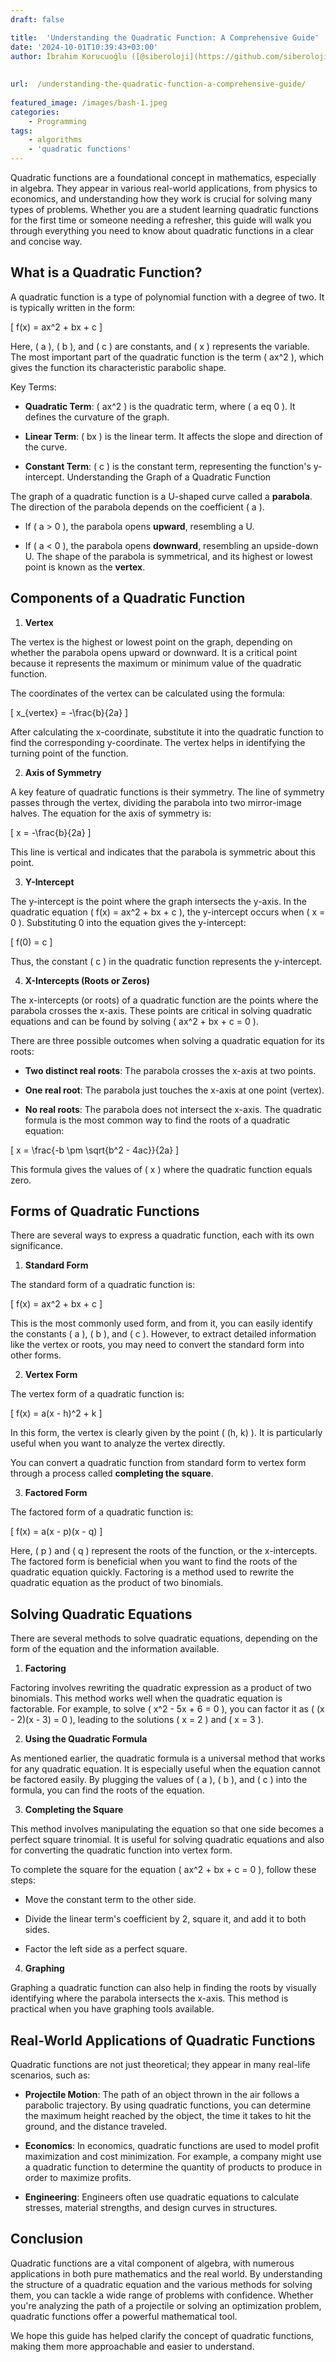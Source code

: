 ```yaml
---
draft: false

title:  'Understanding the Quadratic Function: A Comprehensive Guide'
date: '2024-10-01T10:39:43+03:00'
author: İbrahim Korucuoğlu ([@siberoloji](https://github.com/siberoloji))
 
 
url:  /understanding-the-quadratic-function-a-comprehensive-guide/
 
featured_image: /images/bash-1.jpeg
categories:
    - Programming
tags:
    - algorithms
    - 'quadratic functions'
---
```



Quadratic functions are a foundational concept in mathematics, especially in algebra. They appear in various real-world applications, from physics to economics, and understanding how they work is crucial for solving many types of problems. Whether you are a student learning quadratic functions for the first time or someone needing a refresher, this guide will walk you through everything you need to know about quadratic functions in a clear and concise way.



## What is a Quadratic Function?



A quadratic function is a type of polynomial function with a degree of two. It is typically written in the form:



[ f(x) = ax^2 + bx + c ]



Here, ( a ), ( b ), and ( c ) are constants, and ( x ) represents the variable. The most important part of the quadratic function is the term ( ax^2 ), which gives the function its characteristic parabolic shape.



Key Terms:


* **Quadratic Term**: ( ax^2 ) is the quadratic term, where ( a  eq 0 ). It defines the curvature of the graph.

* **Linear Term**: ( bx ) is the linear term. It affects the slope and direction of the curve.

* **Constant Term**: ( c ) is the constant term, representing the function's y-intercept.
Understanding the Graph of a Quadratic Function



The graph of a quadratic function is a U-shaped curve called a **parabola**. The direction of the parabola depends on the coefficient ( a ).


* If ( a > 0 ), the parabola opens **upward**, resembling a U.

* If ( a < 0 ), the parabola opens **downward**, resembling an upside-down U.
The shape of the parabola is symmetrical, and its highest or lowest point is known as the **vertex**.



## Components of a Quadratic Function



1. **Vertex**



The vertex is the highest or lowest point on the graph, depending on whether the parabola opens upward or downward. It is a critical point because it represents the maximum or minimum value of the quadratic function.



The coordinates of the vertex can be calculated using the formula:



[ x_{vertex} = -\frac{b}{2a} ]



After calculating the x-coordinate, substitute it into the quadratic function to find the corresponding y-coordinate. The vertex helps in identifying the turning point of the function.



2. **Axis of Symmetry**



A key feature of quadratic functions is their symmetry. The line of symmetry passes through the vertex, dividing the parabola into two mirror-image halves. The equation for the axis of symmetry is:



[ x = -\frac{b}{2a} ]



This line is vertical and indicates that the parabola is symmetric about this point.



3. **Y-Intercept**



The y-intercept is the point where the graph intersects the y-axis. In the quadratic equation ( f(x) = ax^2 + bx + c ), the y-intercept occurs when ( x = 0 ). Substituting 0 into the equation gives the y-intercept:



[ f(0) = c ]



Thus, the constant ( c ) in the quadratic function represents the y-intercept.



4. **X-Intercepts (Roots or Zeros)**



The x-intercepts (or roots) of a quadratic function are the points where the parabola crosses the x-axis. These points are critical in solving quadratic equations and can be found by solving ( ax^2 + bx + c = 0 ).



There are three possible outcomes when solving a quadratic equation for its roots:


* **Two distinct real roots**: The parabola crosses the x-axis at two points.

* **One real root**: The parabola just touches the x-axis at one point (vertex).

* **No real roots**: The parabola does not intersect the x-axis.
The quadratic formula is the most common way to find the roots of a quadratic equation:



[ x = \frac{-b \pm \sqrt{b^2 - 4ac}}{2a} ]



This formula gives the values of ( x ) where the quadratic function equals zero.



## Forms of Quadratic Functions



There are several ways to express a quadratic function, each with its own significance.



1. **Standard Form**



The standard form of a quadratic function is:



[ f(x) = ax^2 + bx + c ]



This is the most commonly used form, and from it, you can easily identify the constants ( a ), ( b ), and ( c ). However, to extract detailed information like the vertex or roots, you may need to convert the standard form into other forms.



2. **Vertex Form**



The vertex form of a quadratic function is:



[ f(x) = a(x - h)^2 + k ]



In this form, the vertex is clearly given by the point ( (h, k) ). It is particularly useful when you want to analyze the vertex directly.



You can convert a quadratic function from standard form to vertex form through a process called **completing the square**.



3. **Factored Form**



The factored form of a quadratic function is:



[ f(x) = a(x - p)(x - q) ]



Here, ( p ) and ( q ) represent the roots of the function, or the x-intercepts. The factored form is beneficial when you want to find the roots of the quadratic equation quickly. Factoring is a method used to rewrite the quadratic equation as the product of two binomials.



## Solving Quadratic Equations



There are several methods to solve quadratic equations, depending on the form of the equation and the information available.



1. **Factoring**



Factoring involves rewriting the quadratic expression as a product of two binomials. This method works well when the quadratic equation is factorable. For example, to solve ( x^2 - 5x + 6 = 0 ), you can factor it as ( (x - 2)(x - 3) = 0 ), leading to the solutions ( x = 2 ) and ( x = 3 ).



2. **Using the Quadratic Formula**



As mentioned earlier, the quadratic formula is a universal method that works for any quadratic equation. It is especially useful when the equation cannot be factored easily. By plugging the values of ( a ), ( b ), and ( c ) into the formula, you can find the roots of the equation.



3. **Completing the Square**



This method involves manipulating the equation so that one side becomes a perfect square trinomial. It is useful for solving quadratic equations and also for converting the quadratic function into vertex form.



To complete the square for the equation ( ax^2 + bx + c = 0 ), follow these steps:


* Move the constant term to the other side.

* Divide the linear term's coefficient by 2, square it, and add it to both sides.

* Factor the left side as a perfect square.
4. **Graphing**



Graphing a quadratic function can also help in finding the roots by visually identifying where the parabola intersects the x-axis. This method is practical when you have graphing tools available.



## Real-World Applications of Quadratic Functions



Quadratic functions are not just theoretical; they appear in many real-life scenarios, such as:


* **Projectile Motion**: The path of an object thrown in the air follows a parabolic trajectory. By using quadratic functions, you can determine the maximum height reached by the object, the time it takes to hit the ground, and the distance traveled.

* **Economics**: In economics, quadratic functions are used to model profit maximization and cost minimization. For example, a company might use a quadratic function to determine the quantity of products to produce in order to maximize profits.

* **Engineering**: Engineers often use quadratic equations to calculate stresses, material strengths, and design curves in structures.
## Conclusion



Quadratic functions are a vital component of algebra, with numerous applications in both pure mathematics and the real world. By understanding the structure of a quadratic equation and the various methods for solving them, you can tackle a wide range of problems with confidence. Whether you're analyzing the path of a projectile or solving an optimization problem, quadratic functions offer a powerful mathematical tool.



We hope this guide has helped clarify the concept of quadratic functions, making them more approachable and easier to understand.
